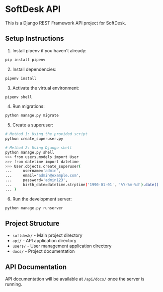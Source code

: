 # SoftDesk API

This is a Django REST Framework API project for SoftDesk.

## Setup Instructions

1. Install pipenv if you haven't already:
```bash
pip install pipenv
```

2. Install dependencies:
```bash
pipenv install
```

3. Activate the virtual environment:
```bash
pipenv shell
```

4. Run migrations:
```bash
python manage.py migrate
```

5. Create a superuser:
```bash
# Method 1: Using the provided script
python create_superuser.py

# Method 2: Using Django shell
python manage.py shell
>>> from users.models import User
>>> from datetime import datetime
>>> User.objects.create_superuser(
...     username='admin',
...     email='admin@example.com',
...     password='admin123',
...     birth_date=datetime.strptime('1990-01-01', '%Y-%m-%d').date()
... )
```

6. Run the development server:
```bash
python manage.py runserver
```

## Project Structure

- `softdesk/` - Main project directory
- `api/` - API application directory
- `users/` - User management application directory
- `docs/` - Project documentation

## API Documentation

API documentation will be available at `/api/docs/` once the server is running. 